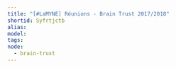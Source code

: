 ```yaml
---
title: "[#LaMYNE] Réunions - Brain Trust 2017/2018"
shortid: Syfrtjctb
alias:
model:
tags:
node: 
  - brain-trust
---
```

